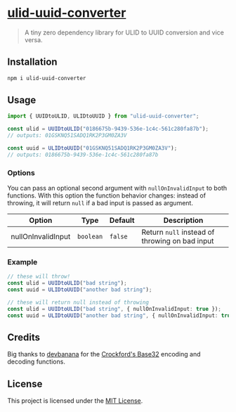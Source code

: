 # [ulid-uuid-converter](https://github.com/TheEdoRan/ulid-uuid-converter)

> A tiny zero dependency library for ULID to UUID conversion and vice versa.

## Installation

```sh
npm i ulid-uuid-converter
```

## Usage

```typescript
import { UUIDtoULID, ULIDtoUUID } from "ulid-uuid-converter";

const ulid = UUIDtoULID("0186675b-9439-536e-1c4c-561c280fa87b");
// outputs: 01GSKNQ51SADQ1RK2P3GM0ZA3V

const uuid = ULIDtoUUID("01GSKNQ51SADQ1RK2P3GM0ZA3V");
// outputs: 0186675b-9439-536e-1c4c-561c280fa87b
```

### Options

You can pass an optional second argument with `nullOnInvalidInput` to both functions. With this option the function behavior changes: instead of throwing, it will return `null` if a bad input is passed as argument.

| Option             | Type      | Default | Description                                    |
| ------------------ | --------- | ------- | ---------------------------------------------- |
| nullOnInvalidInput | `boolean` | `false` | Return `null` instead of throwing on bad input |

### Example

```typescript
// these will throw!
const ulid = UUIDtoULID("bad string");
const uuid = ULIDtoUUID("another bad string");

// these will return null instead of throwing
const ulid = UUIDtoULID("bad string", { nullOnInvalidInput: true });
const uuid = ULIDtoUUID("another bad string", { nullOnInvalidInput: true });
```

## Credits

Big thanks to [devbanana](https://github.com/devbanana) for the [Crockford's Base32](https://github.com/devbanana/crockford-base32) encoding and decoding functions.

## License

This project is licensed under the [MIT License](https://github.com/TheEdoRan/ulid-uuid-converter/blob/main/LICENSE).
